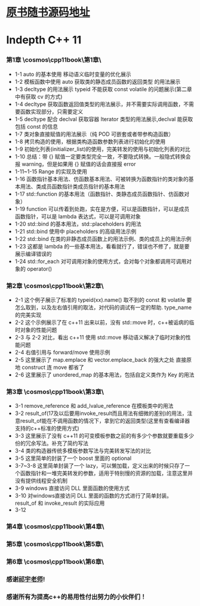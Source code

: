 # [原书随书源码地址](https://github.com/qicosmos/cosmos)
# Indepth C++ 11

### 第1章 \cosmos\cpp11book\第1章\

- 1-1 auto 的基本使用 移动语义临时变量的优化展示
- 1-2 模板函数中使用 auto 获取类的静态成员函数的返回类型 的用法展示
- 1-3 decltype 的用法展示 typeid 不能获取 const volatile 的问题展示(第二章中有获取 cv 的方式)
- 1-4 decltype 获取函数返回值类型的用法展示，并不需要实际调用函数，不需要函数实现部分，只需要定义
- 1-5 decltype 配合 declval 获取容器 Iterator 类型的用法展示,declval 能获取包括 const 的信息
- 1-7 类对象直接赋值的用法展示（纯 POD 可嵌套或者带参构造函数）
- 1-8 拷贝构造的使用，根据类构造函数参数列表进行初始化的使用
- 1-9 初始化列表(initializer_list)的使用，完美转发的使用与初始化列表的对比
- 1-10 总结：带 {} 赋值一定要类型完全一致，不要隐式转换。一般隐式转换会报 warning，但是如果用 {} 赋值的话会直接报 error
- 1-11~1-15 Range 的实现及使用
- 1-16 函数指针基本用法、仿函数基本用法、可被转换为函数指针的类对象的基本用法、类成员函数指针类成员指针的基本用法
- 1-17 std::function 的基本用法（函数指针、类静态成员函数指针、仿函数对象）
- 1-19 function 可以传着到处跑，实在是方便，可以是函数指针，可以是成员函数指针，可以是 lambda 表达式，可以是可调用对象
- 1-20 std::bind 的基本用法，std::placeholders 的用法
- 1-21 std::bind 使用中 placeholders 的高级用法示例
- 1-22 std::bind 在类的非静态成员函数上的用法示例、类的成员上的用法示例
- 1-23 这都是 lambda 的一些基本用法，看看就行了，错误也不修了，就是要展示编译错误的
- 1-24 std::for_each 对可调用对象的使用方式，会对每个对象都调用可调用对象的 operator()

### 第2章 \cosmos\cpp11book\第2章\

- 2-1 这个例子展示了标准的 typeid(xx).name() 取不到的 const 和 volatile 要怎么取到，以及左右值引用的取法，对代码的调试有一定的帮助. type_name 的完美实现
- 2-2 这个示例展示了在 c++11 出来以前，没有 std::move 时，c++被诟病的临时对象的性能问题
- 2-3 与 2-2 对比，看出 c++11 使用 std::move 移动语义解决了临时对象的性能问题
- 2-4 右值引用与 forward/move 使用示例
- 2-5 这里展示了 map.emplace 和 vector.emplace_back 的强大之处 直接原地 construct 连 move 都省了
- 2-6 这里展示了 unordered_map 的基本用法，包括自定义类作为 Key 的用法

### 第3章 \cosmos\cpp11book\第3章\

- 3-1 remove_reference 和 add_lvalue_reference 在模板类中的用法
- 3-2 result_of(17及以后要用invoke_result而且用法有细微的差别)的用法，注意result_of能在不调用函数的情况下，拿到它的返回类型(这里有查看编译器支持的c++标准的使用方式)
- 3-3 这里展示了没有 c++11 的可变模板参数之前的有多少个参数就要重载多少份的冗余写法。补充了简约写法
- 3-4 类的构造器传统多模板参数写法与完美转发写法的对比
- 3-5 这里简单的封装了一个 boost 里面的 optional
- 3-7~3-8 这里简单封装了一个 lazy，可以懒加载，定义出来的时候只存了一个函数指针和一堆完美转发的参数，适用于特别慢的资源的加载，注意这里并没有提供线程安全机制
- 3-9 windows 直接访问 DLL 里面函数的使用方式
- 3-10 对windows直接访问 DLL 里面的函数的方式进行了简单封装。 result_of 和 invoke_result 的实际应用
- 3-12 

### 第4章 \cosmos\cpp11book\第4章\

### 第5章 \cosmos\cpp11book\第5章\

### 第6章 \cosmos\cpp11book\第6章\

### 感谢[祁宇老师](https://github.com/qicosmos/)!
### 感谢所有为提高c++的易用性付出努力的小伙伴们！
